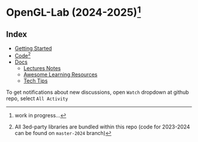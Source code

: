 # OpenGL-Lab (2024-2025)[^1]

## Index

- [Getting Started](./docs/Getting&#32;Started.md)
- [Code](./OpenGLab)[^2]
- [Docs](./docs)
    * [Lectures Notes](./docs/Lecture&#32;Notes.md)
    * [Awesome Learning Resources](./docs/Awesome&#32;Learning&#32;Resources.md)
    * [Tech Tips](./docs/Tech&#32;Tips.md)

To get notifications about new discussions, open `Watch` dropdown at github repo, select `All Activity`


[^1]: work in progress...
[^2]: All 3ed-party libraries are bundled within this repo (code for 2023-2024 can be found on `master-2024` branch)